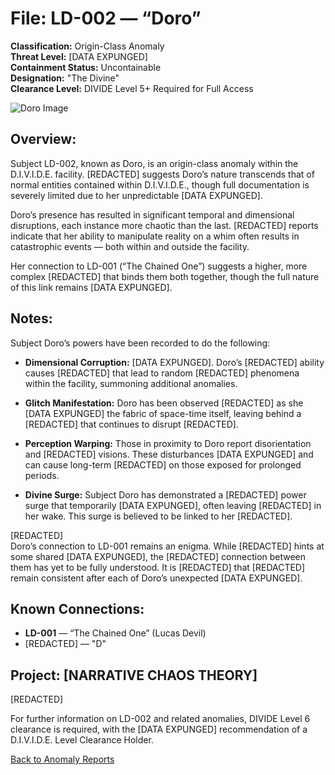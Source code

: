 # File: LD-002 — “Doro”
**Classification:** Origin-Class Anomaly  
**Threat Level:** [DATA EXPUNGED]  
**Containment Status:** Uncontainable  
**Designation:** "The Divine"  
**Clearance Level:** DIVIDE Level 5+ Required for Full Access  

![Doro Image](https://x.com/lucas_devil2/status/1920141246720323851/photo/1](https://pbs.twimg.com/media/GqW2BTlWAAAwHZT?format=jpg&name=large))

## Overview:
Subject LD-002, known as Doro, is an origin-class anomaly within the D.I.V.I.D.E. facility. [REDACTED] suggests Doro’s nature transcends that of normal entities contained within D.I.V.I.D.E., though full documentation is severely limited due to her unpredictable [DATA EXPUNGED].

Doro’s presence has resulted in significant temporal and dimensional disruptions, each instance more chaotic than the last. [REDACTED] reports indicate that her ability to manipulate reality on a whim often results in catastrophic events — both within and outside the facility.

Her connection to LD-001 (“The Chained One”) suggests a higher, more complex [REDACTED] that binds them both together, though the full nature of this link remains [DATA EXPUNGED].

## Notes:
Subject Doro’s powers have been recorded to do the following:

- **Dimensional Corruption:** [DATA EXPUNGED]. Doro’s [REDACTED] ability causes [REDACTED] that lead to random [REDACTED] phenomena within the facility, summoning additional anomalies.
  
- **Glitch Manifestation:** Doro has been observed [REDACTED] as she [DATA EXPUNGED] the fabric of space-time itself, leaving behind a [REDACTED] that continues to disrupt [REDACTED].

- **Perception Warping:** Those in proximity to Doro report disorientation and [REDACTED] visions. These disturbances [DATA EXPUNGED] and can cause long-term [REDACTED] on those exposed for prolonged periods.

- **Divine Surge:** Subject Doro has demonstrated a [REDACTED] power surge that temporarily [DATA EXPUNGED], often leaving [REDACTED] in her wake. This surge is believed to be linked to her [REDACTED].

[REDACTED]  
Doro’s connection to LD-001 remains an enigma. While [REDACTED] hints at some shared [DATA EXPUNGED], the [REDACTED] connection between them has yet to be fully understood. It is [REDACTED] that [REDACTED] remain consistent after each of Doro’s unexpected [DATA EXPUNGED].

## Known Connections:
- **LD-001** — “The Chained One” (Lucas Devil)  
- [REDACTED] — "D"

## Project: [NARRATIVE CHAOS THEORY]  
[REDACTED]

For further information on LD-002 and related anomalies, DIVIDE Level 6 clearance is required, with the [DATA EXPUNGED] recommendation of a D.I.V.I.D.E. Level Clearance Holder.

[Back to Anomaly Reports](#)
